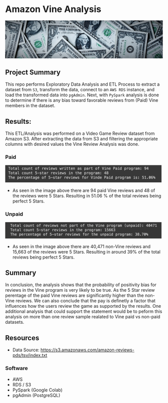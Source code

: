 # Amazon Vine Analysis
<img src="Resources/money.jpg">


## Project Summary
This repo performs Exploratory Data Analysis and ETL Process to extract a dataset from `S3`, transform the data, connect to an `AWS RDS` instance, and load the transformed data into `pgAdmin`. Next, with `PySpark` analysis is done to determine if there is any bias toward favorable reviews from (Paid) Vine members in the dataset.

## Results:
This ETL/Analysis was performed on a Video Game Review dataset from Amazon S3. After extracting the data from S3 and filtering the appropriate columns with desired values the Vine Review Analysis was done.

### Paid 
<img src="Resources/vPaid.png" width="500">

- As seen in the image above there are 94 paid Vine reviews and 48 of the reviews were 5 Stars. Resulting in 51.06 % of the total reviews being perfect 5 Stars.

### Unpaid
<img src="Resources/vUnpaid.png" width="500">

- As seen in the image above there are 40,471 non-Vine reviews and 15,663 of the reviews were 5 Stars. Resulting in around 39% of the total reviews being perfect 5 Stars. 

## Summary
In conclusion, the analysis shows that the probability of positivity bias for reviews in the Vine program is very likely to be true. As the 5 Star review perentage of the paid Vine reviews are significantly higher than the non-Vine reviews. We can also conclude that the pay is definetly a factor that influences how the users review the game as supported by the results. One additional analysis that could support the statement would be to peform this analysis on more than one review sample realated to Vine paid vs non-paid datasets. 


## Resources
- Data Source: https://s3.amazonaws.com/amazon-reviews-pds/tsv/index.txt

### Software
- AWS
- RDS / S3
- PySpark (Google Colab)
- pgAdmin (PostgreSQL)
